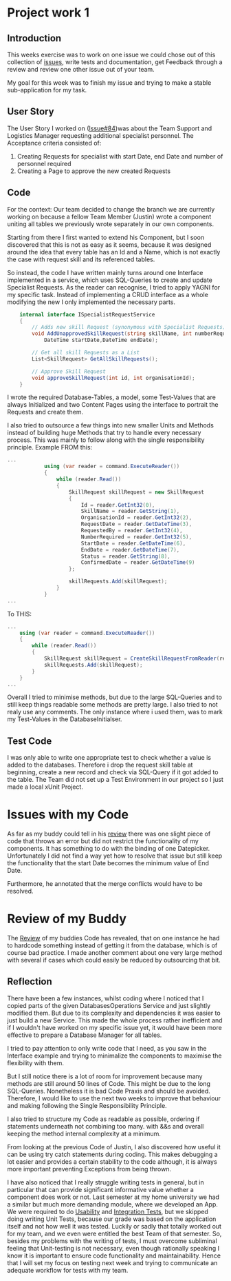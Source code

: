 # Project work 1


## Introduction

This weeks exercise was to work on one issue we could chose out of this collection of [issues](https://github.com/edinburgh-napier/SET09102/blob/main/practicals/issues/week_8.md), write tests and documentation,
get Feedback through a review and review one other issue out of your team.

My goal for this week was to finish my issue and trying to make a stable sub-application
for my task.

## User Story

The User Story I worked on ([Issue#84](https://github.com/Software-Engineering-Red/MAUI-APP/issues/84))was about the Team Support and Logistics Manager requesting additional specialist personnel.
The Acceptance criteria consisted of:
1. Creating Requests for specialist with start Date, end Date and number of personnel required
2. Creating a Page to approve the new created Requests

## Code

For the context: Our team decided to change the branch we are currently working on because a fellow Team Member (Justin)
wrote a component uniting all tables we previously wrote separately in our own components.

Starting from there I first wanted to extend his Component, but I soon discovered that this is not as easy as it seems,
because it was designed around the idea that every table has an Id and a Name, which is not exactly the case with request skill and its 
referenced tables.

So instead, the code I have written mainly turns around one Interface implemented in a service, which uses SQL-Queries to create and update Specialist Requests.
As the reader can recognise, I tried to apply YAGNI for my specific task. Instead of implementing a CRUD interface as a whole modifying the 
new I only implemented the necessary parts.


```cs
	internal interface ISpecialistRequestService
	{
		// Adds new skill Request (synonymous with Specialist Requests)
		void AddUnapprovedSkillRequest(string skillName, int numberRequired, 
			DateTime startDate,DateTime endDate);

		// Get all skill Requests as a List 
		List<SkillRequest> GetAllSkillRequests();

		// Approve Skill Request
		void approveSkillRequest(int id, int organisationId);
	}

```
I wrote the required Database-Tables, a model, some Test-Values that are always Initialized and two Content Pages using the interface to portrait the Requests and create them.

I also tried to outsource a few things into new smaller Units and Methods instead of building huge Methods that try to 
handle every necessary process. This was mainly to follow along with the single responsibility principle. Example FROM this:

```cs
...
			using (var reader = command.ExecuteReader())
			{
				while (reader.Read())
				{
					SkillRequest skillRequest = new SkillRequest
					{
						Id = reader.GetInt32(0),
						SkillName = reader.GetString(1),
						OrganisationId = reader.GetInt32(2),
						RequestDate = reader.GetDateTime(3),
						RequestedBy = reader.GetInt32(4),
						NumberRequired = reader.GetInt32(5),
						StartDate = reader.GetDateTime(6),
						EndDate = reader.GetDateTime(7),
						Status = reader.GetString(8),
						ConfirmedDate = reader.GetDateTime(9)
					};

					skillRequests.Add(skillRequest);
				}
			}
...
```

To THIS:
```cs
...
    using (var reader = command.ExecuteReader())
    {
        while (reader.Read())
        {
            SkillRequest skillRequest = CreateSkillRequestFromReader(reader);
            skillRequests.Add(skillRequest);
        }
    }
...
```
Overall I tried to minimise methods, but due to the large SQL-Queries and to still keep things readable some methods are pretty large.
I also tried to not realy use any comments. The only instance where i used them, was to mark my Test-Values in the DatabaseInitialser.

## Test Code 

I was only able to write one appropriate test to check whether a value is added to the databases.
Therefore i drop the request skill table at beginning, create a new record and check via SQL-Query if it got added to the table.
The Team did not set up a Test Environment in our project so I just made a local xUnit Project.

# Issues with my Code

As far as my buddy could tell in his [review](https://github.com/Software-Engineering-Red/MAUI-APP/pull/99) there was one slight piece of code that throws an error but did not 
restrict the functionality of my components. 
It has something to do with the binding of one Datepicker. Unfortunately I 
did not find a way yet how to resolve that issue but still keep the functionality that the start Date 
becomes the minimum value of End Date.

Furthermore, he annotated that the merge conflicts would have to be resolved.

# Review of my Buddy

The [Review](https://github.com/Software-Engineering-Red/MAUI-APP/pull/99) of my buddies Code has revealed, that on one instance he had to hardcode something instead of getting it from the database, which is of course bad practice.
I made another comment about one very large method with several if cases which could easily be reduced by outsourcing that bit.


## Reflection

There have been a few instances, whilst coding where I noticed that I copied parts of
the given DatabasesOperations Service and just slightly modified them.
But due to its complexity and dependencies it was easier to just build a new Service.
This made the whole process rather inefficient and if I wouldn't have worked on my specific issue yet, 
it would have been more effective to prepare a Database Manager for all tables.

I tried to pay attention to only write code that I need, as you saw in the Interface example and trying
to minimalize the components to maximise the flexibility with them. 

But I still notice there is a lot of room for improvement because many methods are still around 50 lines of Code.
This might be due to the long SQL-Queries. 
Nonetheless it is bad Code Praxis and should be avoided.
Therefore, I would like to use the next two weeks to improve that behaviour and 
making following the Single Responsibility Principle.

I also tried to structure my Code as readable as possible, ordering if statements underneath not combining too many. 
with &&s and overall keeping the method internal complexity at a minimum.

From looking at the previous Code of Justin, I also discovered how useful it can be using try catch statements during coding.
This makes debugging a lot easier and provides a certain stability to the code although,
it is always more important preventing Exceptions from being thrown.

I have also noticed that I really struggle writing tests in general, but in particular that can provide significant informative value whether a component does work or not.
Last semester at my home university we had a similar but much more demanding module, where we developed an App.
We were required to do [Usability](https://github.com/edinburgh-napier/SET09102/blob/main/notes/Week06b_testing.md#usability-testing) 
and [Integration Tests](https://github.com/edinburgh-napier/SET09102/blob/main/notes/Week06b_testing.md#integration-testing), but we skipped doing
writing Unit Tests, because our grade was based on the application itself and not how well it was tested.
Luckily or sadly that totally worked out for my team, and we even were entitled the best Team of that semester.
So, besides my problems with the writing of tests, I must overcome subliminal feeling that Unit-testing is not necessary, 
even though rationally speaking I know it is important to ensure code functionality and maintainability. 
Hence that I will set my focus on testing next week and trying to communicate an adequate workflow for tests with my team.
